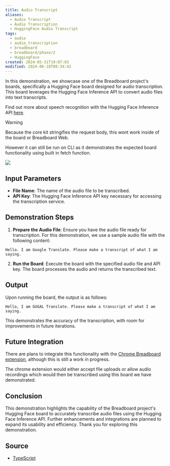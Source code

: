 ```yaml
---
title: Audio Transcript
aliases:
  - Audio Transcript
  - Audio Transcription
  - HuggingFace Audio Transcript
tags:
  - audio
  - audio_transcription
  - breadboard
  - breadboard/phase/2
  - HuggingFace
created: 2024-05-31T19:07:03
modified: 2024-06-18T08:34:42
---
```


In this demonstration, we showcase one of the Breadboard project's boards, specifically a Hugging Face board designed for audio transcription. This board leverages the Hugging Face Inference API to convert audio files into text transcripts.

Find out more about speech recognition with the Hugging Face Inference API [here](https://huggingface.co/docs/api-inference/detailed_parameters?code=js#automatic-speech-recognition-task). 

> [!WARNING]
> Because the core kit stringifies the request body, this wont work inside of the board or Breadboard Web. 
>
> However it can still be run on CLI as it demonstrates the expected board functionality using built in fetch function.

![](https://youtu.be/PHNF026epos)

## Input Parameters

- **File Name**: The name of the audio file to be transcribed.
- **API Key**: The Hugging Face Inference API key necessary for accessing the transcription service.

## Demonstration Steps

1. **Prepare the Audio File**: Ensure you have the audio file ready for transcription. For this demonstration, we use a sample audio file with the following content:

```
Hello. I am Google Translate. Please make a transcript of what I am saying.
```

2. **Run the Board**: Execute the board with the specified audio file and API key. The board processes the audio and returns the transcribed text.

## Output

Upon running the board, the output is as follows:

```
Hello, I am GUGAL Translate. Please make a transcript of what I am saying.
```

This demonstrates the accuracy of the transcription, with room for improvements in future iterations.

## Future Integration

There are plans to integrate this functionality with the [Chrome Breadboard extension](../Chrome%20Extension.md), although this is still a work in progress.

The chrome extension would either accept file uploads or allow audio recordings which would then be transcribed using this board we have demonstrated.

## Conclusion

This demonstration highlights the capability of the Breadboard project's Hugging Face board to accurately transcribe audio files using the Hugging Face Inference API. Further enhancements and integrations are planned to expand its usability and efficiency. Thank you for exploring this demonstration.

## Source

- [TypeScript](https://github.com/ExaDev/breadboard-examples/blob/main/src/examples/audio-transcript-no-core-kit/index.ts)

<!--
## Breadboard Web

[Open in Breadboard Web](https://breadboard-ai.web.app/?board=https://raw.githubusercontent.com/ExaDev/breadboard-examples/main/src/examples/audio-transcript/graph.json)

### Preview Mode

<iframe src="https://breadboard-ai.web.app/?board=https://raw.githubusercontent.com/ExaDev/breadboard-examples/main/src/examples/audio-transcript/graph.json&embed" style="width: 100%; height: 500px; border: 0;"></iframe>

### Edit Mode

<iframe src="https://breadboard-ai.web.app/?board=https://raw.githubusercontent.com/ExaDev/breadboard-examples/main/src/examples/audio-transcript/graph.json" style="width: 100%; height: 500px; border: 0;"></iframe>
-->

